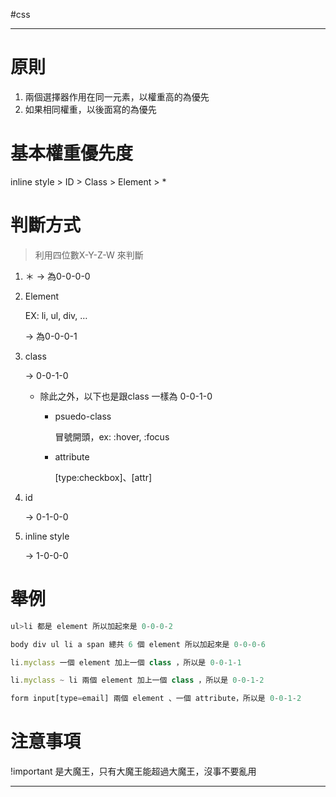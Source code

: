  #css

---

# 原則
1.  兩個選擇器作用在同一元素，以權重高的為優先
2.  如果相同權重，以後面寫的為優先

# 基本權重優先度
inline style > ID > Class > Element > *

# 判斷方式
> 利用四位數X-Y-Z-W 來判斷

1.  ＊ → 為0-0-0-0
    
2.  Element
    
    EX: li, ul, div, …
    
    → 為0-0-0-1
    
3.  class
    
    → 0-0-1-0
    
    -   除此之外，以下也是跟class 一樣為 0-0-1-0
        -   psuedo-class
            
            冒號開頭，ex: :hover, :focus
            
        -   attribute
            
            [type:checkbox]、[attr]
            
4.  id
    
    → 0-1-0-0
    
5.  inline style
    
    → 1-0-0-0

# 舉例
```js
ul>li 都是 element 所以加起來是 0-0-0-2

body div ul li a span 總共 6 個 element 所以加起來是 0-0-0-6

li.myclass 一個 element 加上一個 class ，所以是 0-0-1-1

li.myclass ~ li 兩個 element 加上一個 class ，所以是 0-0-1-2

form input[type=email] 兩個 element 、一個 attribute，所以是 0-0-1-2
```

# 注意事項
!important 是大魔王，只有大魔王能超過大魔王，沒事不要亂用

---

